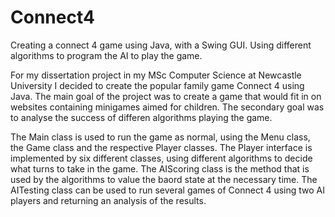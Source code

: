 # Connect4
Creating a connect 4 game using Java, with a Swing GUI. Using different algorithms to program the AI to play the game.

For my dissertation project in my MSc Computer Science at Newcastle University I decided to create the popular family game Connect 4 using Java.
The main goal of the project was to create a game that would fit in on websites containing minigames aimed for children.
The secondary goal was to analyse the success of differen algorithms playing the game.

The Main class is used to run the game as normal, using the Menu class, the Game class and the respective Player classes.
The Player interface is implemented by six different classes, using different algorithms to decide what turns to take in the game.
The AIScoring class is the method that is used by the algorithms to value the baord state at the necessary time.
The AITesting class can be used to run several games of Connect 4 using two AI players and returning an analysis of the results.
